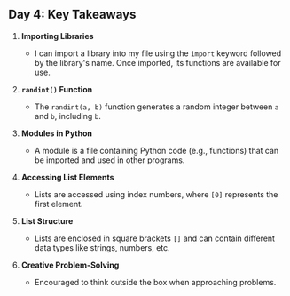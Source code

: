 ## Day 4: Key Takeaways

1. **Importing Libraries**  
   - I can import a library into my file using the `import` keyword followed by the library's name. Once imported, its functions are available for use.

2. **`randint()` Function**  
   - The `randint(a, b)` function generates a random integer between `a` and `b`, including `b`.

3. **Modules in Python**  
   - A module is a file containing Python code (e.g., functions) that can be imported and used in other programs.

4. **Accessing List Elements**  
   - Lists are accessed using index numbers, where `[0]` represents the first element.

5. **List Structure**  
   - Lists are enclosed in square brackets `[]` and can contain different data types like strings, numbers, etc.

6. **Creative Problem-Solving**  
   - Encouraged to think outside the box when approaching problems.
